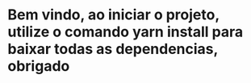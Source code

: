 # Bem vindo, ao iniciar o projeto, utilize o comando yarn install para baixar todas as dependencias, obrigado

